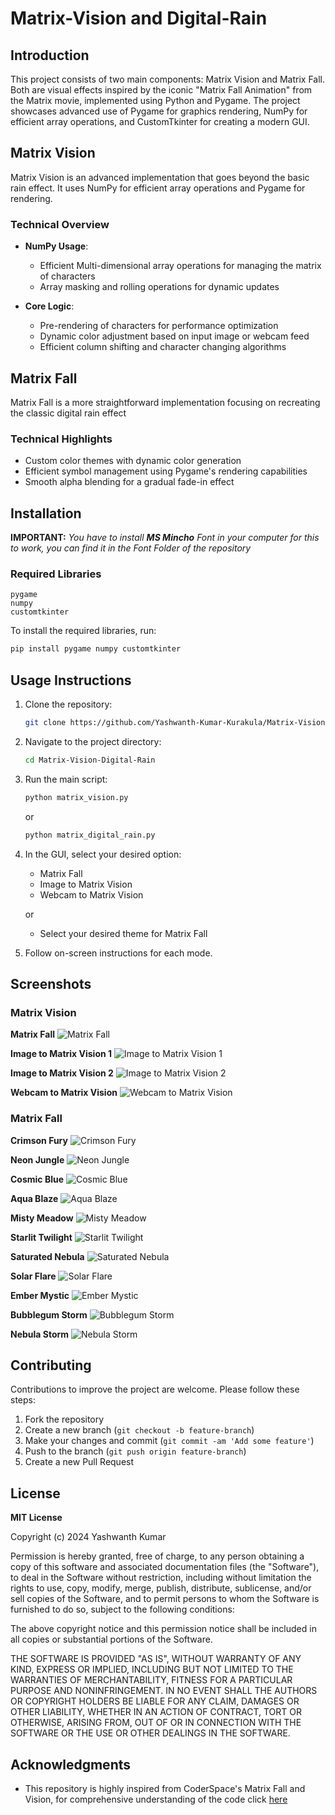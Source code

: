 # Matrix-Vision and Digital-Rain

## Introduction

This project consists of two main components: Matrix Vision and Matrix Fall. Both are visual effects inspired by the iconic "Matrix Fall Animation" from the Matrix movie, implemented using Python and Pygame. The project showcases advanced use of Pygame for graphics rendering, NumPy for efficient array operations, and CustomTkinter for creating a modern GUI.

## Matrix Vision

Matrix Vision is an advanced implementation that goes beyond the basic rain effect. It uses NumPy for efficient array operations and Pygame for rendering.

### Technical Overview

- **NumPy Usage**: 
  - Efficient Multi-dimensional array operations for managing the matrix of characters
  - Array masking and rolling operations for dynamic updates

- **Core Logic**:
  - Pre-rendering of characters for performance optimization
  - Dynamic color adjustment based on input image or webcam feed
  - Efficient column shifting and character changing algorithms

## Matrix Fall

Matrix Fall is a more straightforward implementation focusing on recreating the classic digital rain effect

### Technical Highlights

- Custom color themes with dynamic color generation
- Efficient symbol management using Pygame's rendering capabilities
- Smooth alpha blending for a gradual fade-in effect

## Installation
__IMPORTANT:__
_You have to install __MS Mincho__ Font in your computer for this to work, you can find it in the Font Folder of the repository_

### Required Libraries

```
pygame
numpy
customtkinter
```

To install the required libraries, run:

```bash
pip install pygame numpy customtkinter
```

## Usage Instructions

1. Clone the repository:
   ```bash
   git clone https://github.com/Yashwanth-Kumar-Kurakula/Matrix-Vision---Digital-Rain.git
   ```

2. Navigate to the project directory:
   ```bash
   cd Matrix-Vision-Digital-Rain
   ```

3. Run the main script:
   ```bash
   python matrix_vision.py
   ```

   or

    ```bash
   python matrix_digital_rain.py
   ```

4. In the GUI, select your desired option:
   - Matrix Fall
   - Image to Matrix Vision
   - Webcam to Matrix Vision

   or

   - Select your desired theme for Matrix Fall

5. Follow on-screen instructions for each mode.

## Screenshots

### Matrix Vision

**Matrix Fall**
![Matrix Fall](Screenshots/Matrix%20Fall.png)

**Image to Matrix Vision 1**
![Image to Matrix Vision 1](Screenshots/Image%20to%20Matrix%20Vision%201.png)

**Image to Matrix Vision 2**
![Image to Matrix Vision 2](Screenshots/Image%20to%20Matrix%20Vision%202.png)

**Webcam to Matrix Vision**
![Webcam to Matrix Vision](Screenshots/Webcam%20to%20Matrix%20Vision.png)

### Matrix Fall

**Crimson Fury**
![Crimson Fury](Screenshots/Crimson%20Fury.png)

**Neon Jungle**
![Neon Jungle](Screenshots/Neon%20Jungle.png)

**Cosmic Blue**
![Cosmic Blue](Screenshots/Cosmic%20Blue.png)

**Aqua Blaze**
![Aqua Blaze](Screenshots/Aqua%20Blaze.png)

**Misty Meadow**
![Misty Meadow](Screenshots/Misty%20Meadow.png)

**Starlit Twilight**
![Starlit Twilight](Screenshots/Starlit%20Twilight.png)

**Saturated Nebula**
![Saturated Nebula](Screenshots/Saturated%20Nebula.png)

**Solar Flare**
![Solar Flare](Screenshots/Solar%20Flare.png)

**Ember Mystic**
![Ember Mystic](Screenshots/Ember%20Mystic.png)

**Bubblegum Storm**
![Bubblegum Storm](Screenshots/Bubblegum%20Storm.png)

**Nebula Storm**
![Nebula Storm](Screenshots/Nebula%20Storm.png)

## Contributing

Contributions to improve the project are welcome. Please follow these steps:

1. Fork the repository
2. Create a new branch (`git checkout -b feature-branch`)
3. Make your changes and commit (`git commit -am 'Add some feature'`)
4. Push to the branch (`git push origin feature-branch`)
5. Create a new Pull Request

## License

**MIT License**

Copyright (c) 2024 Yashwanth Kumar

Permission is hereby granted, free of charge, to any person obtaining a copy
of this software and associated documentation files (the "Software"), to deal
in the Software without restriction, including without limitation the rights
to use, copy, modify, merge, publish, distribute, sublicense, and/or sell
copies of the Software, and to permit persons to whom the Software is
furnished to do so, subject to the following conditions:

The above copyright notice and this permission notice shall be included in all
copies or substantial portions of the Software.

THE SOFTWARE IS PROVIDED "AS IS", WITHOUT WARRANTY OF ANY KIND, EXPRESS OR
IMPLIED, INCLUDING BUT NOT LIMITED TO THE WARRANTIES OF MERCHANTABILITY,
FITNESS FOR A PARTICULAR PURPOSE AND NONINFRINGEMENT. IN NO EVENT SHALL THE
AUTHORS OR COPYRIGHT HOLDERS BE LIABLE FOR ANY CLAIM, DAMAGES OR OTHER
LIABILITY, WHETHER IN AN ACTION OF CONTRACT, TORT OR OTHERWISE, ARISING FROM,
OUT OF OR IN CONNECTION WITH THE SOFTWARE OR THE USE OR OTHER DEALINGS IN THE
SOFTWARE.

## Acknowledgments

- This repository is highly inspired from CoderSpace's Matrix Fall and Vision, for comprehensive understanding of the code click [here](https://youtu.be/fNoQr3q3RVc?si=BvwTxHJp7LYjSfgD)
